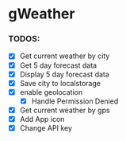 # gWeather

### TODOS:

- [x] Get current weather by city
- [x] Get 5 day forecast data
- [x] Display 5 day forecast data
- [x] Save city to localstorage
- [x] enable geolocation
  - [x] Handle Permission Denied
- [x] Get current weather by gps
- [x] Add App icon
- [x] Change API key
